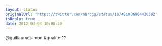 ```yaml
---
layout: status
originalUrl: 'https://twitter.com/marcgg/status/187481886904430592'
isReply: true
date: 2012-04-04 10:08:59
---
```


@guillaumesimon #qualité ^^
